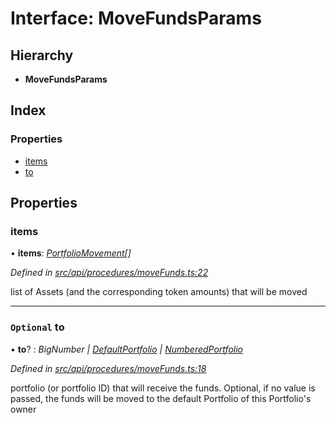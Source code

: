 # Interface: MoveFundsParams

## Hierarchy

* **MoveFundsParams**

## Index

### Properties

* [items](movefundsparams.md#items)
* [to](movefundsparams.md#optional-to)

## Properties

###  items

• **items**: *[PortfolioMovement](portfoliomovement.md)[]*

*Defined in [src/api/procedures/moveFunds.ts:22](https://github.com/PolymeshAssociation/polymesh-sdk/blob/46845947/src/api/procedures/moveFunds.ts#L22)*

list of Assets (and the corresponding token amounts) that will be moved

___

### `Optional` to

• **to**? : *BigNumber | [DefaultPortfolio](../classes/defaultportfolio.md) | [NumberedPortfolio](../classes/numberedportfolio.md)*

*Defined in [src/api/procedures/moveFunds.ts:18](https://github.com/PolymeshAssociation/polymesh-sdk/blob/46845947/src/api/procedures/moveFunds.ts#L18)*

portfolio (or portfolio ID) that will receive the funds. Optional, if no value is passed, the funds will be moved to the default Portfolio of this Portfolio's owner
